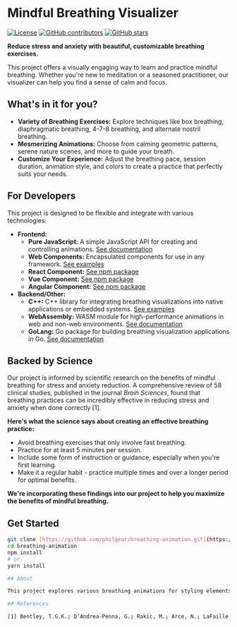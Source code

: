 # Mindful Breathing Visualizer

[![License](https://img.shields.io/badge/License-CC_BY_4.0-lightgrey.svg)](https://creativecommons.org/licenses/by/4.0/) 
[![GitHub contributors](https://img.shields.io/github/contributors/philgear/breathing-animation.svg)](https://github.com/philgear/breathing-animation/graphs/contributors)
[![GitHub stars](https://img.shields.io/github/stars/philgear/breathing-animation.svg)](https://github.com/philgear/breathing-animation/stargazers)

**Reduce stress and anxiety with beautiful, customizable breathing exercises.**

This project offers a visually engaging way to learn and practice mindful breathing. Whether you're new to meditation or a seasoned practitioner, our visualizer can help you find a sense of calm and focus.


## What's in it for you?

*   **Variety of Breathing Exercises:** Explore techniques like box breathing, diaphragmatic breathing, 4-7-8 breathing, and alternate nostril breathing.
*   **Mesmerizing Animations:**  Choose from calming geometric patterns, serene nature scenes, and more to guide your breath.
*   **Customize Your Experience:**  Adjust the breathing pace, session duration, animation style, and colors to create a practice that perfectly suits your needs.

## For Developers

This project is designed to be flexible and integrate with various technologies:

*   **Frontend:**
    *   **Pure JavaScript:** A simple JavaScript API for creating and controlling animations. [See documentation](link-to-js-docs)
    *   **Web Components:** Encapsulated components for use in any framework. [See examples](link-to-web-component-examples)
    *   **React Component:**  [See npm package](link-to-react-npm)
    *   **Vue Component:** [See npm package](link-to-vue-npm)
    *   **Angular Component:** [See npm package](link-to-angular-npm)
*   **Backend/Other:**
    *   **C++:**  C++ library for integrating breathing visualizations into native applications or embedded systems. [See examples](link-to-cpp-examples)
    *   **WebAssembly:**  WASM module for high-performance animations in web and non-web environments. [See documentation](link-to-wasm-docs)
    *   **GoLang:** Go package for building breathing visualization applications in Go. [See documentation](link-to-golang-docs)

## Backed by Science

Our project is informed by scientific research on the benefits of mindful breathing for stress and anxiety reduction. A comprehensive review of 58 clinical studies, published in the journal *Brain Sciences*, found that breathing practices can be incredibly effective in reducing stress and anxiety when done correctly [1]. 

**Here's what the science says about creating an effective breathing practice:**

*   Avoid breathing exercises that only involve fast breathing.
*   Practice for at least 5 minutes per session.
*   Include some form of instruction or guidance, especially when you're first learning.
*   Make it a regular habit - practice multiple times and over a longer period for optimal benefits.

**We're incorporating these findings into our project to help you maximize the benefits of mindful breathing.**

## Get Started

```bash
git clone [https://github.com/philgear/breathing-animation.git](https://github.com/philgear/breathing-animation.git)
cd breathing-animation
npm install 
# or 
yarn install

## About

This project explores various breathing animations for styling elements, aiming to create a visually appealing and user-friendly tool for mindful breathing. 

## References

[1] Bentley, T.G.K.; D’Andrea-Penna, G.; Rakic, M.; Arce, N.; LaFaille, M.; Berman, R.; Cooley, K.; Sprimont, P. **Breathing Practices for Stress and Anxiety Reduction: Conceptual Framework of Implementation Guidelines Based on a Systematic Review of the Published Literature.** Brain Sci. 2023, 13, 1612. https://doi.org/10.3390/brainsci13121612